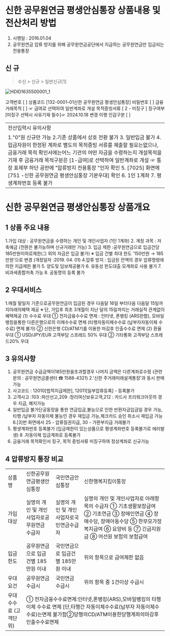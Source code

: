 # 신한 공무원연금 평생안심통장 상품내용 및 전산처리 방법
1. 시행일 : 2016.01.04
2. 공무원연금 압류 방지를 위해 공무원연금공단에서 지급하는 공무원연금만 입금되는 전용통장
## 신 규
> 수신 > 신규 > 일반신규[1]

![HDID1635500001_1](HDID1635500001_1.jpg)

고객번호 [ ]
상품코드 [132-0001-01신한 공무원연금 평생안심통장]
비밀번호 [ ]
금융거래목적 [ ] ☞ 급여로 선택하여 일반계좌로 개설
목적증빙서류 [ 2 - 미징구 ]
징구여부 [미징구 선택시 사유기재 필수]☞ 2024.10.18 변경 이행
인감구분 [ ]

<table><tbody><tr>
<td>
전산입력시 유의사항</td></tr><tr>
<td>1."0"원 신규만 가능
2.기존 상품에서 상호 전환 불가
3. 일반입금 불가
4.입금자원이 한정된 계좌로 별도의 목적증빙 서류를 제출할 필요는없으나,금융거래 목적 확인서에는어느 기관의 어떤 자금을 수령하는지 개설목적을 기재 후
금융거래 목적구분은 [1-급여]로 선택하여 일반계좌로 개설
☞ 통장 표제부 하단 공란에 "압류방지 전용통장 "인자 확인
5. [7025] 화면에 [751 -신한 공무원연금 평생안심통장 기본우대] 확인
6. 1인 1계좌
7. 평생계좌번호 등록 불가</td></tr></tbody>
</table>


# 신한 공무원연금 평생안심통장 상품개요
## 1 상품 주요 내용
1.가입 대상 : 공무원연금을 수령하는 개인 및 개인사업자 (1인 1계좌)
2. 계정 과목 : 저축예금 (전환은 불가능하며 신규거래만 가능)
3. 입금 제한 :공무원연금으로 입금건당
185만원이하로제한(그 외의 자금은 입금 불가)
※ 입금 건별 최대 한도 '150만원 → 185만원'으로 변경 (개정일자 :2019. 04. 01)
4.압류 방지 : 입금된 잔액의 경우 압류명령에 의한 지급제한 불가
5. 양도및 담보제공불가
6. 유동성 한도대출 모계좌로 사용 불가
7. 비과세종합저축 가능
8. 공동명의 등록 불가
## 2 우대서비스
1.매월 말일자 기준으로공무원연금이 입금된 경우
다음달 16일 부터다음 다음달 15일까지아래의혜택 제공
※ 단, 가입후 최초 3개월이 지난 달의 15일까지는 거래실적 관계없이 혜택제공
(1) 수수료 우대
① 전자금융수수료 면제 : 인터넷, 폰뱅킹 (ARS한함), 모바일뱅킹을통한 다른은행으로의 이체수수료 면제
(타행자동이체수수료 (납부자자동이체 수수료) 면제 불가)
② 신한은행 CD/ATM기를 이용한 마감후 인출수수료 면제
(2) 환율 우대
① USD/JPY/EUR 고객부담 스프레드 50% 우대
② 기타통화 고객부담 스프레드20% 우대
## 3 유의사항
1. 공무원연금 수급금액이185만원을초과할경우 나머지 금액은 다른계좌로수령
(관련 문의 : 공무원연금콜센터 ☎ 1588-4321)
2.'신한 주거래미래설계통장'과 동시 판매 가능
3. 사고코드 : 12010[법적지급제한], 12011[일부압류등록] - 등록불가
4. 고객사고 :103 :파산선고,209 :정리여신보유고객,212 : 카드사 프리워크아웃의 경우 지급, 해지가능
5. 일반입금 불가단공동망을 통한 연금입금,불능으로 인한 반환자금입금일 경우 가능,타행 /납부자 자동이체 불능인 경우 재입금 가능,체크카드 승인
취소시 재입금 가능
6.[3]번 화면에서 25 - 압류질권지급, 30 - 가환부지급 거래불가
7. 평생계좌번호 등록불가 (입금제한이 있는상품으로 평생계좌번호 등록불가로 에러발생)
8 .자동이체 입금계좌로 등록불가
9. 금융거래 목적확인서 징구, 목적 증빙서류 미징구하여 정상계좌로 신규가능
## 4 압류방지 통장 비교

<table><tbody><tr>
<td>
상품명</td>
<td>
신한공무원연금평생안심통장</td>
<td>
국민연금안심통장</td>
<td>
신한행복지킴이통장</td></tr><tr>
<td>
가입대상</td>
<td>실명의 개인 및 개인사업자로공무원연금 수급자</td>
<td>실명의 개인 및 개인사업자로국민연금수급자</td>
<td>실명의 개인 및 개인사업자로 아래항목의 수급자
① 기초생활보장급여
② 기초연금
③ 장애인연금
④ 장애수당, 장애아동수당
⑤ 한부모가정 복지급여
⑥ 요양비 등
⑦ 긴급지원금
⑧ 어선원 보험의 보험급여</td></tr><tr>
<td>
입금한도</td>
<td>공무원연금으로 입금건별
185만원 이내</td>
<td>국민연금으로 입금건별
185만원 이내</td>
<td>
위의 항목으로 급여제한 없음</td></tr><tr>
<td>
우대요건</td>
<td>
공무원연금 수급시</td>
<td>
국민연금 수급시</td>
<td>
위의 항목 중 1건이상 수급시</td></tr><tr>
<td>우대수수료
(고객단위)</td>
<td colspan="3">① 전자금융수수료면제:인터넷,폰뱅킹(ARS),모바일뱅킹의 타행이체 수수료 면제
[단,타행간 자동이체수수료(납부자 자동이체수수료)는면제 불가함②당행의CD/ATM이용한당행계좌의마감후인출수수료면제</td></tr></tbody>
</table>


